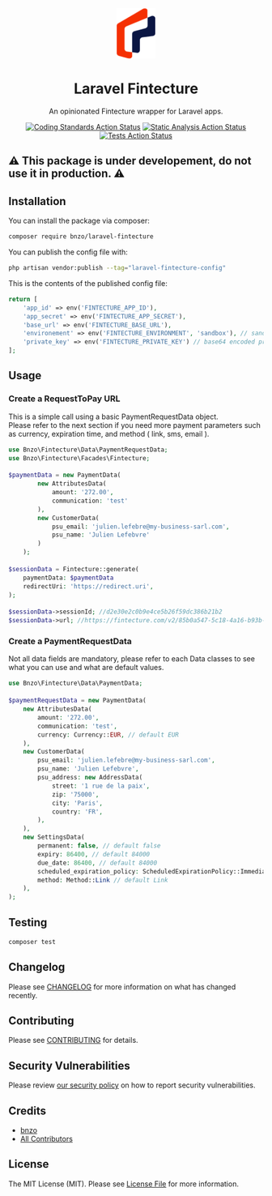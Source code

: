 
<p align="center"><img src="/art/logo.png" height="100" alt="Laravel Telemaque"></p>

<div align="center">


# Laravel Fintecture
An opinionated Fintecture wrapper for Laravel apps.

[![Coding Standards Action Status](https://github.com/bnzo/laravel-fintecture/workflows/coding-standards/badge.svg)](https://github.com/bnzo/laravel-fintecture/actions/workflows/coding-standards.yml)
[![Static Analysis Action Status](https://github.com/bnzo/laravel-fintecture/workflows/static-analysis/badge.svg)](https://github.com/bnzo/laravel-fintecture/actions/workflows/static-analysis.yml)
[![Tests Action Status](https://github.com/bnzo/laravel-fintecture/workflows/tests/badge.svg)](https://github.com/bnzo/laravel-fintecture/actions/workflows/tests.yml)

</div>

## ⚠️ This package is under developement, do not use it in production. ⚠️

## Installation

You can install the package via composer:

```bash
composer require bnzo/laravel-fintecture
```

You can publish the config file with:

```bash
php artisan vendor:publish --tag="laravel-fintecture-config"
```

This is the contents of the published config file:

```php
return [
    'app_id' => env('FINTECTURE_APP_ID'),
    'app_secret' => env('FINTECTURE_APP_SECRET'),
    'base_url' => env('FINTECTURE_BASE_URL'),
    'environement' => env('FINTECTURE_ENVIRONMENT', 'sandbox'), // sandbox or production
    'private_key' => env('FINTECTURE_PRIVATE_KEY') // base64 encoded private key
];
```

## Usage

### Create a RequestToPay URL

This is a simple call using a basic PaymentRequestData object.\
Please refer to the next section if you need more payment parameters such as currency, expiration time, and method ( link, sms, email ).

```php
use Bnzo\Fintecture\Data\PaymentRequestData;
use Bnzo\Fintecture\Facades\Fintecture;

$paymentData = new PaymentData(
        new AttributesData(
            amount: '272.00',
            communication: 'test'
        ),
        new CustomerData(
            psu_email: 'julien.lefebre@my-business-sarl.com',
            psu_name: 'Julien Lefebvre'
        )
    );

$sessionData = Fintecture::generate(
    paymentData: $paymentData
    redirectUri: 'https://redirect.uri', 
);

$sessionData->sessionId; //d2e30e2c0b9e4ce5b26f59dc386b21b2
$sessionData->url; //https://fintecture.com/v2/85b0a547-5c18-4a16-b93b-2a4f5f03127d
```

### Create a PaymentRequestData

Not all data fields are mandatory, please refer to each Data classes to see what you can use and what are default values.

```php
use Bnzo\Fintecture\Data\PaymentData;

$paymentRequestData = new PaymentData(
    new AttributesData(
        amount: '272.00',
        communication: 'test',
        currency: Currency::EUR, // default EUR
    ),
    new CustomerData(
        psu_email: 'julien.lefebre@my-business-sarl.com',
        psu_name: 'Julien Lefebvre',
        psu_address: new AddressData(
            street: '1 rue de la paix',
            zip: '75000',
            city: 'Paris',
            country: 'FR',
        ),
    ),
    new SettingsData(
        permanent: false, // default false
        expiry: 86400, // default 84000
        due_date: 86400, // default 84000
        scheduled_expiration_policy: ScheduledExpirationPolicy::Immediate, // default Immediate
        method: Method::Link // default Link
    ),
);
```

## Testing

```bash
composer test
```

## Changelog

Please see [CHANGELOG](CHANGELOG.md) for more information on what has changed recently.

## Contributing

Please see [CONTRIBUTING](CONTRIBUTING.md) for details.

## Security Vulnerabilities

Please review [our security policy](../../security/policy) on how to report security vulnerabilities.

## Credits

- [bnzo](https://github.com/17174973+bnzo)
- [All Contributors](../../contributors)

## License

The MIT License (MIT). Please see [License File](LICENSE.md) for more information.
